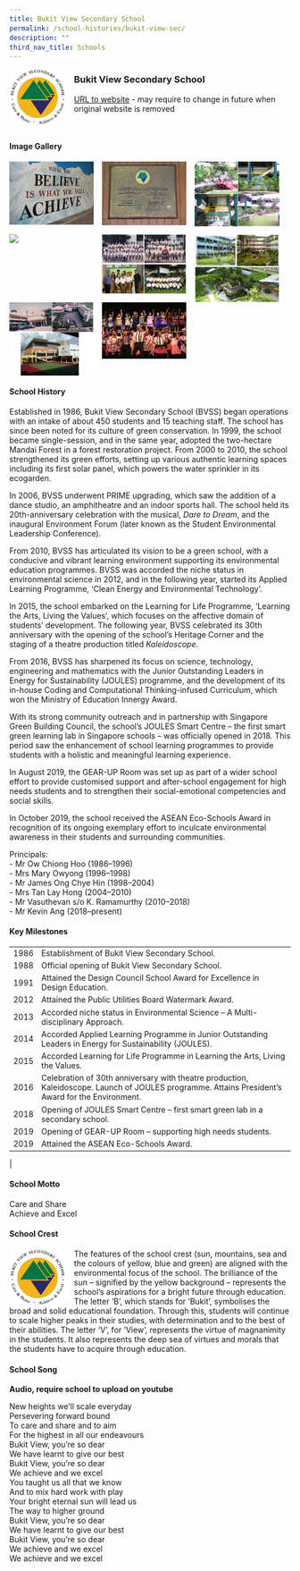 ```yaml
---
title: Bukit View Secondary School
permalink: /school-histories/bukit-view-sec/
description: ""
third_nav_title: Schools
---
```

<img src="/images/bukitviewsec1.jpg" style="width:20%;margin-right:15px;" align = "left">

### **Bukit View Secondary School**
[URL to website](http://www.bukitviewsec.moe.edu.sg/) - may require to change in future when original website is removed

<br clear="left">

#### **Image Gallery**

<p><a href="https://d1yxymztqoj7qn.amplifyapp.com/images/bukitviewsec2.jpg">  
<img src="/images/bukitviewsec2.jpg" style="width:30%;margin-right:15px;" align = "left">
</a></p>

<p><a href="https://d1yxymztqoj7qn.amplifyapp.com/images/bukitviewsec3.jpg">  
<img src="/images/bukitviewsec3.jpg" style="width:30%;margin-right:15px;" align = "left">
</a></p>

<p><a href="https://d1yxymztqoj7qn.amplifyapp.com/images/bukitviewsec4.jpg">  
<img src="/images/bukitviewsec4.jpg" style="width:30%;margin-right:15px;" align = "left">
</a></p>

<br clear="left">

<p><a href="https://d1yxymztqoj7qn.amplifyapp.com/images/bukitviewsec5.jpg">  
<img src="/images/bukitviewsec5.jpg" style="width:30%;margin-right:15px;" align = "left">
</a></p>

<p><a href="https://d1yxymztqoj7qn.amplifyapp.com/images/bukitviewsec6.jpg">  
<img src="/images/bukitviewsec6.jpg" style="width:30%;margin-right:15px;" align = "left">
</a></p>

<p><a href="https://d1yxymztqoj7qn.amplifyapp.com/images/bukitviewsec7.jpg">  
<img src="/images/bukitviewsec7.jpg" style="width:30%;margin-right:15px;" align = "left">
</a></p>

<p><a href="https://d1yxymztqoj7qn.amplifyapp.com/images/bukitviewsec8.jpg">  
<img src="/images/bukitviewsec8.jpg" style="width:30%;margin-right:15px;" align = "left">
</a></p>

<p><a href="https://d1yxymztqoj7qn.amplifyapp.com/images/bukitviewsec9.jpg">  
<img src="/images/bukitviewsec9.jpg" style="width:30%;margin-right:15px;" align = "left">
</a></p>

<br clear="left">

#### **School History**
Established in 1986, Bukit View Secondary School (BVSS) began operations with an intake of about 450 students and 15 teaching staff. The school has since been noted for its culture of green conservation. In 1999, the school became single-session, and in the same year, adopted the two-hectare Mandai Forest in a forest restoration project. From 2000 to 2010, the school strengthened its green efforts, setting up various authentic learning spaces including its first solar panel, which powers the water sprinkler in its ecogarden.

In 2006, BVSS underwent PRIME upgrading, which saw the addition of a dance studio, an amphitheatre and an indoor sports hall. The school held its 20th-anniversary celebration with the musical, _Dare to Dream_, and the inaugural Environment Forum (later known as the Student Environmental Leadership Conference).

From 2010, BVSS has articulated its vision to be a green school, with a conducive and vibrant learning environment supporting its environmental education programmes. BVSS was accorded the niche status in environmental science in 2012, and in the following year, started its Applied Learning Programme, ‘Clean Energy and Environmental Technology’.

In 2015, the school embarked on the Learning for Life Programme, ‘Learning the Arts, Living the Values’, which focuses on the affective domain of students’ development. The following year, BVSS celebrated its 30th anniversary with the opening of the school’s Heritage Corner and the staging of a theatre production titled _Kaleidoscope_.

From 2016, BVSS has sharpened its focus on science, technology, engineering and mathematics with the Junior Outstanding Leaders in Energy for Sustainability (JOULES) programme, and the development of its in-house Coding and Computational Thinking-infused Curriculum, which won the Ministry of Education Innergy Award.

With its strong community outreach and in partnership with Singapore Green Building Council, the school’s JOULES Smart Centre – the first smart green learning lab in Singapore schools – was officially opened in 2018. This period saw the enhancement of school learning programmes to provide students with a holistic and meaningful learning experience. 

In August 2019, the GEAR-UP Room was set up as part of a wider school effort to provide customised support and after-school engagement for high needs students and to strengthen their social-emotional competencies and social skills.

In October 2019, the school received the ASEAN Eco-Schools Award in recognition of its ongoing exemplary effort to inculcate environmental awareness in their students and surrounding communities.

Principals:<br>
\- Mr Ow Chiong Hoo (1986–1996)<br>
\- Mrs Mary Owyong (1996–1998)<br>
\- Mr James Ong Chye Hin (1998–2004)<br>
\- Mrs Tan Lay Hong (2004–2010)<br>
\- Mr Vasuthevan s/o K. Ramamurthy (2010–2018)<br>
\- Mr Kevin Ang (2018–present)

#### **Key Milestones**

|  |  |
|:---:|---|
| 1986 | Establishment of Bukit View Secondary School. |
| 1988 | Official opening of Bukit View Secondary School. |
| 1991 | Attained the Design Council School Award for Excellence in Design Education. |
| 2012 | Attained the Public Utilities Board Watermark Award. |
| 2013 | Accorded niche status in Environmental Science – A Multi-disciplinary Approach. |
| 2014 | Accorded Applied Learning Programme in Junior Outstanding Leaders in Energy for Sustainability (JOULES). |
| 2015 | Accorded Learning for Life Programme in Learning the Arts, Living the Values. |
| 2016 | Celebration of 30th anniversary with theatre production, Kaleidoscope. Launch of JOULES programme. Attains President’s Award for the Environment. |
| 2018 | Opening of JOULES Smart Centre – first smart green lab in a secondary school. |
| 2019 | Opening of GEAR-UP Room – supporting high needs students. |
| 2019 | Attained the ASEAN Eco-Schools Award. |
|

#### **School Motto**
Care and Share<br>
Achieve and Excel

#### **School Crest**
<img src="/images/bukitviewsec1.jpg" style="width:20%;margin-right:15px;" align = "left">

The features of the school crest (sun, mountains, sea and the colours of yellow, blue and green) are aligned with the environmental focus of the school. The brilliance of the sun – signified by the yellow background – represents the school’s aspirations for a bright future through education. The letter ‘B’, which stands for ‘Bukit’, symbolises the broad and solid educational foundation. Through this, students will continue to scale higher peaks in their studies, with determination and to the best of their abilities. The letter ‘V’, for ‘View’, represents the virtue of magnanimity in the students. It also represents the deep sea of virtues and morals that the students have to acquire through education.

#### **School Song**
**Audio, require school to upload on youtube**

New heights we’ll scale everyday<br>
Persevering forward bound<br>
To care and share and to aim<br>
For the highest in all our endeavours<br>
Bukit View, you’re so dear<br>
We have learnt to give our best<br>
Bukit View, you’re so dear<br>
We achieve and we excel<br>
You taught us all that we know<br>
And to mix hard work with play<br>
Your bright eternal sun will lead us<br>
The way to higher ground<br>
Bukit View, you’re so dear<br>
We have learnt to give our best<br>
Bukit View, you’re so dear<br>
We achieve and we excel<br>
We achieve and we excel
